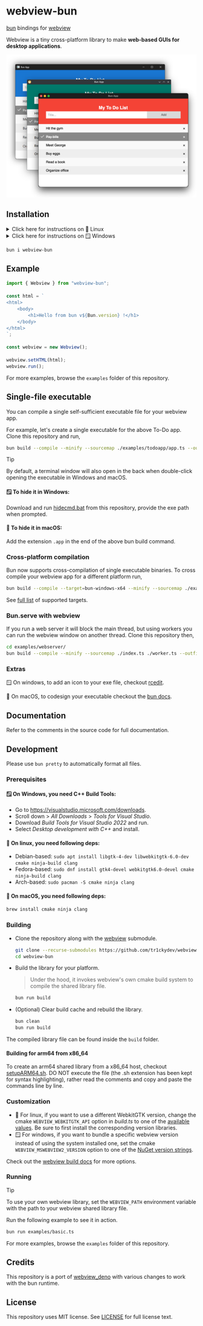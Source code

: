 # webview-bun

[bun](https://bun.sh/) bindings for [webview](https://github.com/webview/webview/)

Webview is a tiny cross-platform library to make **web-based GUIs for desktop applications**.

![](banner.png)

## Installation

<details>
  <summary>Click here for instructions on 🐧 Linux</summary>
  The compiled linux library in this package requires GTK 4 and WebkitGTK 6.

> To use a different version, see Development section below.

- Debian-based systems: `sudo apt install libgtk-4-1 libwebkitgtk-6.0-4`
- Arch-based systems: `sudo pacman -S gtk4 webkitgtk-6.0`
- Fedora-based systems: `sudo dnf install gtk4 webkitgtk6.0`

</details>

<details>
  <summary>Click here for instructions on 🪟 Windows</summary>
  The compiled windows library in this package does not bundle any webview version with itself but rather uses the system installed one.

> To bundle a specific version, see Development section below.

The <a href="https://developer.microsoft.com/en-us/microsoft-edge/webview2/">Microsoft Edge WebView2</a> runtime is required to be installed on the system for any version of Windows before Windows 11.
To manually update or install the latest version, follow the steps <a href="https://github.com/MicrosoftEdge/WebView2Feedback/issues/3371#issuecomment-1500917825">here</a>.

</details>

```bash
bun i webview-bun
```

## Example

```typescript
import { Webview } from "webview-bun";

const html = `
<html>
    <body>
        <h1>Hello from bun v${Bun.version} !</h1>
    </body>
</html>
`;

const webview = new Webview();

webview.setHTML(html);
webview.run();
```

For more examples, browse the `examples` folder of this repository.

## Single-file executable

You can compile a single self-sufficient executable file for your webview app.

For example, let's create a single executable for the above To-Do app. Clone this repository and run,

```bash
bun build --compile --minify --sourcemap ./examples/todoapp/app.ts --outfile todoapp
```

> [!TIP]
> By default, a terminal window will also open in the back when double-click opening the executable in Windows and macOS.
>
> #### 🪟 To hide it in Windows:
>
> Download and run [hidecmd.bat](https://github.com/tr1ckydev/webview-bun/blob/main/scripts/hidecmd.bat) from this repository, provide the exe path when prompted.
>
> #### 🍎 To hide it in macOS:
>
> Add the extension `.app` in the end of the above bun build command.

### Cross-platform compilation

Bun now supports cross-compilation of single executable binaries. To cross compile your webview app for a different platform run,

```bash
bun build --compile --target=bun-windows-x64 --minify --sourcemap ./examples/todoapp/app.ts --outfile todoapp
```

See [full list](https://github.com/oven-sh/bun/blob/main/docs/bundler/executables.md#supported-targets) of supported targets.

### Bun.serve with webview

If you run a web server it will block the main thread, but using workers you can run the webview window on another thread. Clone this repository then,

```bash
cd examples/webserver/
bun build --compile --minify --sourcemap ./index.ts ./worker.ts --outfile webserver
```

### Extras

🪟 On windows, to add an icon to your exe file, checkout [rcedit](https://github.com/electron/rcedit).

🍎 On macOS, to codesign your executable checkout the [bun docs](https://bun.sh/docs/bundler/executables#code-signing-on-macos).

## Documentation

Refer to the comments in the source code for full documentation.

## Development

Please use `bun pretty` to automatically format all files.

### Prerequisites

#### 🪟 On **Windows,** you need C++ Build Tools:

- Go to https://visualstudio.microsoft.com/downloads.
- Scroll down > _All Downloads_ > _Tools for Visual Studio_.
- Download _Build Tools for Visual Studio 2022_ and run.
- Select _Desktop development with C++_ and install.

#### 🐧 On linux, you need following deps:

- Debian-based: `sudo apt install libgtk-4-dev libwebkitgtk-6.0-dev cmake ninja-build clang`
- Fedora-based: `sudo dnf install gtk4-devel webkitgtk6.0-devel cmake ninja-build clang`
- Arch-based: `sudo pacman -S cmake ninja clang`

#### 🍎 On macOS, you need following deps:

```bash
brew install cmake ninja clang
```

### Building

- Clone the repository along with the [webview](https://github.com/webview/webview) submodule.

  ```bash
  git clone --recurse-submodules https://github.com/tr1ckydev/webview-bun
  cd webview-bun
  ```
- Build the library for your platform.

  > Under the hood, it invokes webview's own cmake build system to compile the shared library file.
  >

  ```bash
  bun run build
  ```
- (Optional) Clear build cache and rebuild the library.

  ```bash
  bun clean
  bun run build
  ```

The compiled library file can be found inside the `build` folder.

#### Building for arm64 from x86_64

To create an arm64 shared library from a x86_64 host, checkout [setupARM64.sh](https://github.com/tr1ckydev/webview-bun/blob/main/setupARM64.sh). DO NOT execute the file (the .sh extension has been kept for syntax highlighting), rather read the comments and copy and paste the commands line by line.

### Customization

- 🐧 For linux, if you want to use a different WebkitGTK version, change the cmake `WEBVIEW_WEBKITGTK_API` option in _build.ts_ to one of the [available values](https://github.com/webview/webview?tab=readme-ov-file#linux-specific-options). Be sure to first install the corresponding version libraries.
- 🪟 For windows, if you want to bundle a specific webview version instead of using the system installed one, set the cmake `WEBVIEW_MSWEBVIEW2_VERSION` option to one of the [NuGet version strings](https://www.nuget.org/packages/Microsoft.Web.WebView2/#versions-body-tab).

Check out the [webview build docs](https://github.com/webview/webview?tab=readme-ov-file#customization) for more options.

### Running

> [!TIP]
> To use your own webview library, set the `WEBVIEW_PATH` environment variable with the path to your webview shared library file.

Run the following example to see it in action.

```bash
bun run examples/basic.ts
```

For more examples, browse the `examples` folder of this repository.

## Credits

This repository is a port of [webview_deno](https://github.com/webview/webview_deno) with various changes to work with the bun runtime.

## License

This repository uses MIT license. See [LICENSE](https://github.com/tr1ckydev/webview-bun/blob/main/LICENSE) for full license text.
